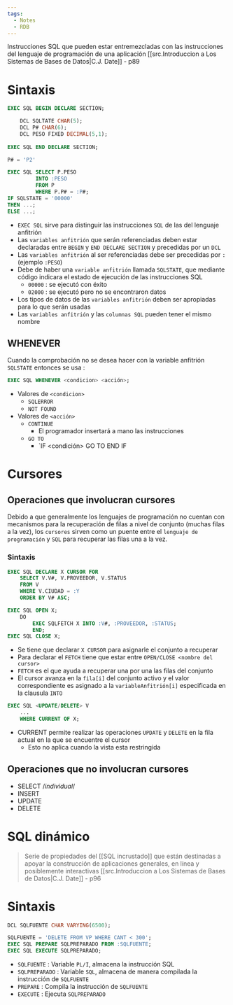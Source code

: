 ```yaml
---
tags:
  - Notes
  - RDB
---
```

Instrucciones SQL que pueden estar entremezcladas con las instrucciones del lenguaje de programación de una aplicación [[src.Introduccion a Los Sistemas de Bases de Datos|C.J. Date]] - p89

# Sintaxis
```SQL
EXEC SQL BEGIN DECLARE SECTION;

	DCL SQLTATE CHAR(5);
	DCL P# CHAR(6);
	DCL PESO FIXED DECIMAL(5,1);
	
EXEC SQL END DECLARE SECTION;

P# = 'P2'

EXEC SQL SELECT P.PESO
		 INTO :PESO
		 FROM P
		 WHERE P.P# = :P#;
IF SQLSTATE = '00000'
THEN ...;
ELSE ...;
```
 - `EXEC SQL` sirve para distinguir las instrucciones `SQL` de las del lenguaje anfitrión
 - Las `variables anfitrión` que serán referenciadas deben estar declaradas entre `BEGIN` y `END DECLARE SECTION` y precedidas por un `DCL`
 -  Las `variables anfitrión` al ser referenciadas debe ser precedidas por `:` (ejemplo `:PESO`)
 - Debe de haber una `variable anfitrión` llamada `SQLSTATE`, que mediante código indicara el estado de ejecución de las instrucciones SQL
	 - `00000` : se ejecutó con éxito
	 - `02000` : se ejecutó pero no se encontraron datos
- Los tipos de datos de las `variables anfitrión` deben ser apropiadas para lo que serán usadas
- Las `variables anfitrión` y las `columnas SQL` pueden tener el mismo nombre

## WHENEVER
Cuando la comprobación no se desea hacer con la variable anfitrión `SQLSTATE` entonces se usa :

```SQL
EXEC SQL WHENEVER <condicion> <acción>;
```

- Valores de `<condicion>`
	- `SQLERROR`
	- `NOT FOUND`
- Valores de `<acción>`
	- `CONTINUE`
		- El programador insertará a mano las instrucciones
	- `GO TO`
		- `IF <condición> GO TO <etiqueta> END IF
# Cursores
## Operaciones que involucran cursores
Debido a que generalmente los lenguajes de programación no cuentan con mecanismos para la recuperación de filas a nivel de conjunto (muchas filas a la vez), los `cursores` sirven como un puente entre el `lenguaje de programación` y `SQL` para recuperar las filas una a la vez.

### Sintaxis
```SQL
EXEC SQL DECLARE X CURSOR FOR
	SELECT V.V#, V.PROVEEDOR, V.STATUS
	FROM V
	WHERE V.CIUDAD = :Y
	ORDER BY V# ASC;

EXEC SQL OPEN X;
	DO 
		EXEC SQLFETCH X INTO :V#, :PROVEEDOR, :STATUS;
		END;
EXEC SQL CLOSE X;
```

- Se tiene que declarar `X CURSOR` para asignarle el conjunto a recuperar
- Para declarar el `FETCH` tiene que estar entre `OPEN/CLOSE <nombre del cursor>`
- `FETCH` es el que ayuda a recuperar una por una las filas del conjunto
- El cursor avanza en la `fila[i]` del conjunto activo y el valor correspondiente es asignado a la `variableAnfitrión[i]` especificada en la clausula `INTO`

```SQL
EXEC SQL <UPDATE/DELETE> V
	...
	WHERE CURRENT OF X;
```
- CURRENT permite realizar las operaciones `UPDATE` y `DELETE` en la fila actual en la que se encuentre el cursor
	- Esto no aplica cuando la vista esta restringida
## Operaciones que no involucran cursores
- SELECT /*individual*/
- INSERT
- UPDATE
- DELETE

# SQL dinámico
>Serie de propiedades del [[SQL incrustado]] que están destinadas a apoyar la construcción de aplicaciones generales, en línea y posiblemente interactivas
>[[src.Introduccion a Los Sistemas de Bases de Datos|C.J. Date]] - p96

# Sintaxis
```SQL
DCL SQLFUENTE CHAR VARYING(6500);

SQLFUENTE = 'DELETE FROM VP WHERE CANT < 300';
EXEC SQL PREPARE SQLPREPARADO FROM :SQLFUENTE;
EXEC SQL EXECUTE SQLPREPARADO;

```

- `SQLFUENTE` : Variable `PL/I`, almacena la instrucción SQL
- `SQLPREPARADO` : Variable `SQL`, almacena de manera compilada la instrucción de `SQLFUENTE`
- `PREPARE` : Compila la instrucción de `SQLFUENTE`
- `EXECUTE` : Ejecuta `SQLPREPARADO`
